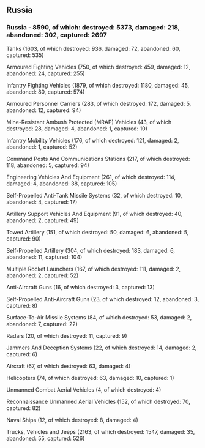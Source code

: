 
 
 ## Russia
 
 ### Russia - 8590, of which: destroyed: 5373, damaged: 218, abandoned: 302, captured: 2697

 

 

 Tanks (1603, of which destroyed: 936, damaged: 72, abandoned: 60, captured: 535)

 Armoured Fighting Vehicles (750, of which destroyed: 459, damaged: 12, abandoned: 24, captured: 255)

 Infantry Fighting Vehicles (1879, of which destroyed: 1180, damaged: 45, abandoned: 80, captured: 574)

 Armoured Personnel Carriers (283, of which destroyed: 172, damaged: 5, abandoned: 12, captured: 94)

 Mine-Resistant Ambush Protected (MRAP) Vehicles (43, of which destroyed: 28, damaged: 4, abandoned: 1, captured: 10)

 Infantry Mobility Vehicles (176, of which destroyed: 121, damaged: 2, abandoned: 1, captured: 52)

 Command Posts And Communications Stations (217, of which destroyed: 118, abandoned: 5, captured: 94)

 Engineering Vehicles And Equipment (261, of which destroyed: 114, damaged: 4, abandoned: 38, captured: 105)

 Self-Propelled Anti-Tank Missile Systems (32, of which destroyed: 10, abandoned: 4, captured: 17)

 Artillery Support Vehicles And Equipment (91, of which destroyed: 40, abandoned: 2, captured: 49)

 Towed Artillery (151, of which destroyed: 50, damaged: 6, abandoned: 5, captured: 90)

 Self-Propelled Artillery (304, of which destroyed: 183, damaged: 6, abandoned: 11, captured: 104)

 Multiple Rocket Launchers (167, of which destroyed: 111, damaged: 2, abandoned: 2, captured: 52)

 Anti-Aircraft Guns (16, of which destroyed: 3, captured: 13)

 Self-Propelled Anti-Aircraft Guns (23, of which destroyed: 12, abandoned: 3, captured: 8)

 Surface-To-Air Missile Systems (84, of which destroyed: 53, damaged: 2, abandoned: 7, captured: 22)

 Radars (20, of which destroyed: 11, captured: 9)

 Jammers And Deception Systems (22, of which destroyed: 14, damaged: 2, captured: 6)

 Aircraft (67, of which destroyed: 63, damaged: 4)

 Helicopters (74, of which destroyed: 63, damaged: 10, captured: 1)

 Unmanned Combat Aerial Vehicles (4, of which destroyed: 4)

 Reconnaissance Unmanned Aerial Vehicles (152, of which destroyed: 70, captured: 82)

 Naval Ships (12, of which destroyed: 8, damaged: 4)

 Trucks, Vehicles and Jeeps (2163, of which destroyed: 1547, damaged: 35, abandoned: 55, captured: 526)

